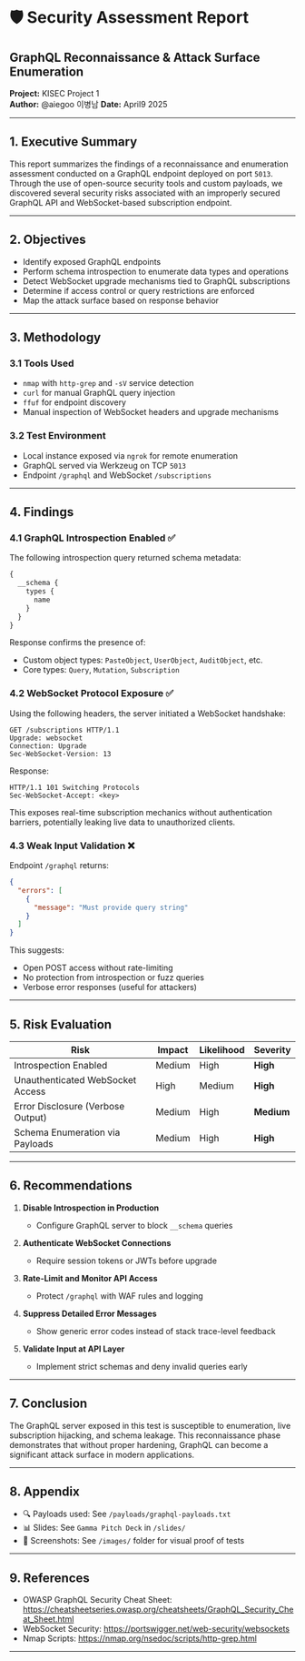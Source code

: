 
# 🛡️ Security Assessment Report  
## GraphQL Reconnaissance & Attack Surface Enumeration  
**Project:** KISEC Project 1  
**Author:** @aiegoo  이병남 
**Date:** April9  2025  

---

## 1. Executive Summary

This report summarizes the findings of a reconnaissance and enumeration assessment conducted on a GraphQL endpoint deployed on port `5013`. Through the use of open-source security tools and custom payloads, we discovered several security risks associated with an improperly secured GraphQL API and WebSocket-based subscription endpoint.

---

## 2. Objectives

- Identify exposed GraphQL endpoints
- Perform schema introspection to enumerate data types and operations
- Detect WebSocket upgrade mechanisms tied to GraphQL subscriptions
- Determine if access control or query restrictions are enforced
- Map the attack surface based on response behavior

---

## 3. Methodology

### 3.1 Tools Used

- `nmap` with `http-grep` and `-sV` service detection  
- `curl` for manual GraphQL query injection  
- `ffuf` for endpoint discovery  
- Manual inspection of WebSocket headers and upgrade mechanisms

### 3.2 Test Environment

- Local instance exposed via `ngrok` for remote enumeration  
- GraphQL served via Werkzeug on TCP `5013`  
- Endpoint `/graphql` and WebSocket `/subscriptions`

---

## 4. Findings

### 4.1 GraphQL Introspection Enabled ✅

The following introspection query returned schema metadata:

```graphql
{
  __schema {
    types {
      name
    }
  }
}
```

Response confirms the presence of:
- Custom object types: `PasteObject`, `UserObject`, `AuditObject`, etc.
- Core types: `Query`, `Mutation`, `Subscription`

### 4.2 WebSocket Protocol Exposure ✅

Using the following headers, the server initiated a WebSocket handshake:

```
GET /subscriptions HTTP/1.1
Upgrade: websocket
Connection: Upgrade
Sec-WebSocket-Version: 13
```

Response:
```
HTTP/1.1 101 Switching Protocols
Sec-WebSocket-Accept: <key>
```

This exposes real-time subscription mechanics without authentication barriers, potentially leaking live data to unauthorized clients.

### 4.3 Weak Input Validation ❌

Endpoint `/graphql` returns:

```json
{
  "errors": [
    {
      "message": "Must provide query string"
    }
  ]
}
```

This suggests:
- Open POST access without rate-limiting
- No protection from introspection or fuzz queries
- Verbose error responses (useful for attackers)

---

## 5. Risk Evaluation

| Risk                               | Impact   | Likelihood | Severity |
|------------------------------------|----------|------------|----------|
| Introspection Enabled              | Medium   | High       | **High** |
| Unauthenticated WebSocket Access  | High     | Medium     | **High** |
| Error Disclosure (Verbose Output) | Medium   | High       | **Medium** |
| Schema Enumeration via Payloads   | Medium   | High       | **High** |

---

## 6. Recommendations

1. **Disable Introspection in Production**
   - Configure GraphQL server to block `__schema` queries

2. **Authenticate WebSocket Connections**
   - Require session tokens or JWTs before upgrade

3. **Rate-Limit and Monitor API Access**
   - Protect `/graphql` with WAF rules and logging

4. **Suppress Detailed Error Messages**
   - Show generic error codes instead of stack trace-level feedback

5. **Validate Input at API Layer**
   - Implement strict schemas and deny invalid queries early

---

## 7. Conclusion

The GraphQL server exposed in this test is susceptible to enumeration, live subscription hijacking, and schema leakage. This reconnaissance phase demonstrates that without proper hardening, GraphQL can become a significant attack surface in modern applications.

---

## 8. Appendix

- 🔍 Payloads used: See `/payloads/graphql-payloads.txt`  
- 📊 Slides: See `Gamma Pitch Deck` in `/slides/`  
- 📎 Screenshots: See `/images/` folder for visual proof of tests

---

## 9. References

- OWASP GraphQL Security Cheat Sheet: https://cheatsheetseries.owasp.org/cheatsheets/GraphQL_Security_Cheat_Sheet.html  
- WebSocket Security: https://portswigger.net/web-security/websockets  
- Nmap Scripts: https://nmap.org/nsedoc/scripts/http-grep.html



---

